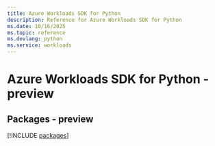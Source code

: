 ```yaml
---
title: Azure Workloads SDK for Python
description: Reference for Azure Workloads SDK for Python
ms.date: 10/16/2025
ms.topic: reference
ms.devlang: python
ms.service: workloads
---
```

# Azure Workloads SDK for Python - preview
## Packages - preview
[!INCLUDE [packages](workloads-index.md)]